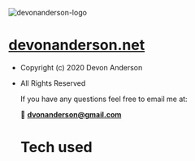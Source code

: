 ![devonanderson-logo](https://user-images.githubusercontent.com/24277002/91636691-9b86e600-e9d0-11ea-8dd3-dd280b1e4f2f.png)

# [devonanderson.net](https://devonanderson.net)

- Copyright (c) 2020 Devon Anderson
- All Rights Reserved
  
  If you have any questions feel free to email me at:

  🚀 **dvonanderson@gmail.com**

  # Tech used

